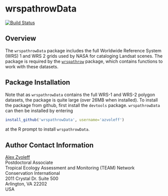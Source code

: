 # wrspathrowData

[![Build Status](https://travis-ci.org/azvoleff/wrspathrowData.png)](https://travis-ci.org/azvoleff/wrspathrowData)

## Overview

The `wrspathrowData` package includes the full Worldwide Reference System (WRS) 
1 and WRS 2 grids used by NASA for cataloging Landsat scenes. The package 
is required by the [`wrspathrow`](http://github.com/azvoleff/wrspathrow) 
package, which contains functions to work with these datasets.

## Package Installation

Note that as `wrspathrowData` contains the full WRS-1 and WRS-2 polygon 
datasets, the package is quite large (over 26MB when installed). To install the 
package from github, first install the `devtools` package. `wrspathrowData` can 
then be installed by entering

```R
install_github('wrspathrowData', username='azvoleff')
```

at the R prompt to install `wrspathrowData`.

## Author Contact Information

[Alex Zvoleff](mailto:azvoleff@conservation.org)  
Postdoctoral Associate  
Tropical Ecology Assessment and Monitoring (TEAM) Network  
Conservation International  
2011 Crystal Dr. Suite 500  
Arlington, VA 22202  
USA
